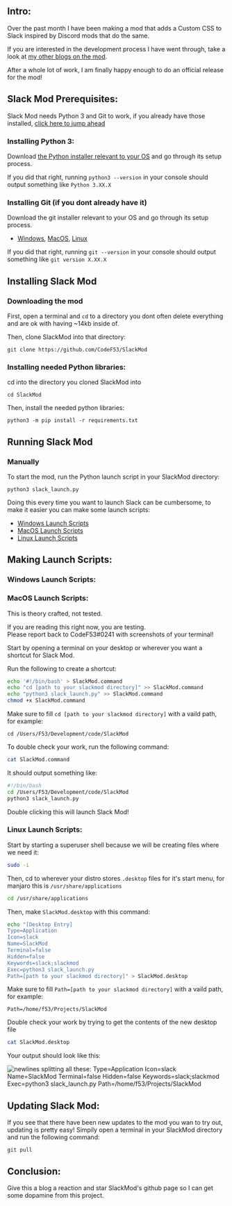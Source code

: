 ## Intro:
Over the past month I have been making a mod that adds a Custom CSS to Slack inspired by Discord mods that do the same.

If you are interested in the development process I have went through, take a look at [my other blogs on the mod](https://dev.to/f53/series/19684).

After a whole lot of work, I am finally happy enough to do an official release for the mod!

## Slack Mod Prerequisites:
Slack Mod needs Python 3 and Git to work, if you already have those installed, [click here to jump ahead](#installing-slack-mod)

### Installing Python 3:
Download [the Python installer relevant to your OS](https://www.python.org/downloads/) and go through its setup process.

If you did that right, running `python3 --version` in your console should output something like `Python 3.XX.X`

### Installing Git (if you dont already have it)
Download the git installer relevant to your OS and go through its setup process.
- [Windows](https://git-scm.com/download/win), [MacOS](https://sourceforge.net/projects/git-osx-installer/), [Linux](https://letmegooglethat.com/?q=How+to+install+Git+on+_+linux)

If you did that right, running `git --version` in your console should output something like `git version X.XX.X`

## Installing Slack Mod
### Downloading the mod
First, open a terminal and `cd` to a directory you dont often delete everything and are ok with having ~14kb inside of.

Then, clone SlackMod into that directory:
```
git clone https://github.com/CodeF53/SlackMod
```

### Installing needed Python libraries:
cd into the directory you cloned SlackMod into
```
cd SlackMod
```

Then, install the needed python libraries:
```
python3 -m pip install -r requirements.txt
```

## Running Slack Mod
### Manually
To start the mod, run the Python launch script in your SlackMod directory:
```
python3 slack_launch.py
```

Doing this every time you want to launch Slack can be cumbersome, to make it easier you can make some launch scripts:
- [Windows Launch Scripts](#windows-launch-scripts)
- [MacOS Launch Scripts](#macos-launch-scripts)
- [Linux Launch Scripts](#linux-launch-scripts)
## Making Launch Scripts:
### Windows Launch Scripts:


### MacOS Launch Scripts:
This is theory crafted, not tested.

If you are reading this right now, you are testing.\
Please report back to CodeF53#0241 with screenshots of your terminal!

Start by opening a terminal on your desktop or wherever you want a shortcut for Slack Mod.

Run the following to create a shortcut:
```bash
echo '#!/bin/bash' > SlackMod.command
echo "cd [path to your slackmod directory]" >> SlackMod.command
echo "python3 slack_launch.py" >> SlackMod.command
chmod +x SlackMod.command
```

Make sure to fill `cd [path to your slackmod directory]` with a vaild path, for example:
```
cd /Users/F53/Development/code/SlackMod
```

To double check your work, run the following command:
```bash
cat SlackMod.command
```

It should output something like:
```bash
#!/bin/bash
cd /Users/F53/Development/code/SlackMod
python3 slack_launch.py
```

Double clicking this will launch Slack Mod!

### Linux Launch Scripts:
Start by starting a superuser shell because we will be creating files where we need it:
```bash
sudo -i
```
Then, cd to wherever your distro stores `.desktop` files for it's start menu, for manjaro this is `/usr/share/applications`
```bash
cd /usr/share/applications
```

Then, make `SlackMod.desktop` with this command:
```bash
echo "[Desktop Entry]
Type=Application
Icon=slack
Name=SlackMod
Terminal=false
Hidden=false
Keywords=slack;slackmod
Exec=python3 slack_launch.py
Path=[path to your slackmod directory]" > SlackMod.desktop
```

Make sure to fill `Path=[path to your slackmod directory]` with a vaild path, for example:
```
Path=/home/f53/Projects/SlackMod
```

Double check your work by trying to get the contents of the new desktop file
```bash
cat SlackMod.desktop
```

Your output should look like this:

![newlines splitting all these: Type=Application Icon=slack Name=SlackMod Terminal=false Hidden=false Keywords=slack;slackmod Exec=python3 slack_launch.py Path=/home/f53/Projects/SlackMod](https://i.imgur.com/ra3eUAW.png)

## Updating Slack Mod:
If you see that there have been new updates to the mod you wan to try out, updating is pretty easy! Simpily open a terminal in your SlackMod directory and run the following command:
```
git pull
```

## Conclusion:
Give this a blog a reaction and star SlackMod's github page so I can get some dopamine from this project.